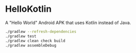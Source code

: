 # HelloKotlin

A "Hello World" Android APK that uses Kotlin instead of Java.

```sh
./gradlew --refresh-dependencies
./gradlew test
./gradlew clean check build
./gradlew assembleDebug
```

